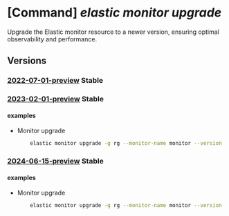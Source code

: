 # [Command] _elastic monitor upgrade_

Upgrade the Elastic monitor resource to a newer version, ensuring optimal observability and performance.

## Versions

### [2022-07-01-preview](/Resources/mgmt-plane/L3N1YnNjcmlwdGlvbnMve30vcmVzb3VyY2Vncm91cHMve30vcHJvdmlkZXJzL21pY3Jvc29mdC5lbGFzdGljL21vbml0b3JzL3t9L3VwZ3JhZGU=/2022-07-01-preview.xml) **Stable**

<!-- mgmt-plane /subscriptions/{}/resourcegroups/{}/providers/microsoft.elastic/monitors/{}/upgrade 2022-07-01-preview -->

### [2023-02-01-preview](/Resources/mgmt-plane/L3N1YnNjcmlwdGlvbnMve30vcmVzb3VyY2Vncm91cHMve30vcHJvdmlkZXJzL21pY3Jvc29mdC5lbGFzdGljL21vbml0b3JzL3t9L3VwZ3JhZGU=/2023-02-01-preview.xml) **Stable**

<!-- mgmt-plane /subscriptions/{}/resourcegroups/{}/providers/microsoft.elastic/monitors/{}/upgrade 2023-02-01-preview -->

#### examples

- Monitor upgrade
    ```bash
        elastic monitor upgrade -g rg --monitor-name monitor --version 8.0.0
    ```

### [2024-06-15-preview](/Resources/mgmt-plane/L3N1YnNjcmlwdGlvbnMve30vcmVzb3VyY2Vncm91cHMve30vcHJvdmlkZXJzL21pY3Jvc29mdC5lbGFzdGljL21vbml0b3JzL3t9L3VwZ3JhZGU=/2024-06-15-preview.xml) **Stable**

<!-- mgmt-plane /subscriptions/{}/resourcegroups/{}/providers/microsoft.elastic/monitors/{}/upgrade 2024-06-15-preview -->

#### examples

- Monitor upgrade
    ```bash
        elastic monitor upgrade -g rg --monitor-name monitor --version 8.0.0
    ```
